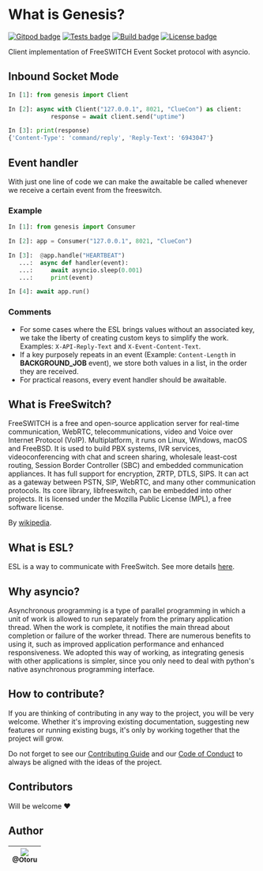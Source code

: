 # What is Genesis?

[![Gitpod badge](https://img.shields.io/badge/Gitpod-ready%20to%20code-908a85?logo=gitpod)](https://gitpod.io/#https://github.com/Otoru/Genesis)
[![Tests badge](https://github.com/Otoru/Genesis/actions/workflows/tests.yml/badge.svg)](https://github.com/Otoru/Genesis/actions/workflows/tests.yml)
[![Build badge](https://github.com/Otoru/Genesis/actions/workflows/pypi.yml/badge.svg)](https://github.com/Otoru/Genesis/actions/workflows/pypi.yml)
[![License badge](https://img.shields.io/github/license/otoru/Genesis.svg)](https://github.com/Otoru/Genesis/blob/master/LICENSE.md)

Client implementation of FreeSWITCH Event Socket protocol with asyncio.

## Inbound Socket Mode

```python
In [1]: from genesis import Client

In [2]: async with Client("127.0.0.1", 8021, "ClueCon") as client:
            response = await client.send("uptime")

In [3]: print(response)
{'Content-Type': 'command/reply', 'Reply-Text': '6943047'}
```

## Event handler

With just one line of code we can make the awaitable be called whenever we receive a certain event from the freeswitch.

### Example

```python
In [1]: from genesis import Consumer

In [2]: app = Consumer("127.0.0.1", 8021, "ClueCon")

In [3]:  @app.handle("HEARTBEAT")
   ...:  async def handler(event):
   ...:     await asyncio.sleep(0.001)
   ...:     print(event)

In [4]: await app.run()
```

### Comments

- For some cases where the ESL brings values without an associated key, we take the liberty of creating custom keys to simplify the work. Examples: `X-API-Reply-Text` and `X-Event-Content-Text`.
- If a key purposely repeats in an event (Example: `Content-Length` in **BACKGROUND_JOB** event), we store both values in a list, in the order they are received.
- For practical reasons, every event handler should be awaitable.

## What is FreeSwitch?

FreeSWITCH is a free and open-source application server for real-time communication, WebRTC, telecommunications, video and Voice over Internet Protocol (VoIP). Multiplatform, it runs on Linux, Windows, macOS and FreeBSD. It is used to build PBX systems, IVR services, videoconferencing with chat and screen sharing, wholesale least-cost routing, Session Border Controller (SBC) and embedded communication appliances. It has full support for encryption, ZRTP, DTLS, SIPS. It can act as a gateway between PSTN, SIP, WebRTC, and many other communication protocols. Its core library, libfreeswitch, can be embedded into other projects. It is licensed under the Mozilla Public License (MPL), a free software license.

By [wikipedia](https://en.wikipedia.org/wiki/FreeSWITCH).

## What is ESL?

ESL is a way to communicate with FreeSwitch. See more details [here](https://freeswitch.org/confluence/display/FREESWITCH/Event+Socket+Library).

## Why asyncio?

Asynchronous programming is a type of parallel programming in which a unit of work is allowed to run separately from the primary application thread. When the work is complete, it notifies the main thread about completion or failure of the worker thread. There are numerous benefits to using it, such as improved application performance and enhanced responsiveness. We adopted this way of working, as integrating genesis with other applications is simpler, since you only need to deal with python's native asynchronous programming interface.

## How to contribute?

If you are thinking of contributing in any way to the project, you will be very welcome. Whether it's improving existing documentation, suggesting new features or running existing bugs, it's only by working together that the project will grow.

Do not forget to see our [Contributing Guide][2] and our [Code of Conduct][3] to always be aligned with the ideas of the project.

[2]: https://github.com/Otoru/Genesis/blob/master/CONTRIBUTING.md
[3]: https://github.com/Otoru/Genesis/blob/master/CODE_OF_CONDUCT.md

## Contributors

Will be welcome ❤️

## Author

| [<img src="https://avatars0.githubusercontent.com/u/26543872?v=3&s=115"><br><sub>@Otoru</sub>](https://github.com/Otoru) |
| :----------------------------------------------------------------------------------------------------------------------: |
